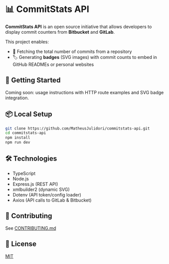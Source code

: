 # 📊 CommitStats API

**CommitStats API** is an open source initiative that allows developers to display commit counters from **Bitbucket** and **GitLab**.

This project enables:

- 🔢 Fetching the total number of commits from a repository
- 🏷️ Generating **badges** (SVG images) with commit counts to embed in GitHub READMEs or personal websites

## 🚀 Getting Started

Coming soon: usage instructions with HTTP route examples and SVG badge integration.

## 📦 Local Setup

```bash
git clone https://github.com/MatheusJulidori/commitstats-api.git
cd commitstats-api
npm install
npm run dev
````

## 🛠 Technologies

- TypeScript
- Node.js
- Express.js (REST API)
- xmlbuilder2 (dynamic SVG)
- Dotenv (API token/config loader)
- Axios (API calls to GitLab & Bitbucket)

## 🤝 Contributing

See [CONTRIBUTING.md](./CONTRIBUTING.md)

## 📜 License

[MIT](./LICENSE)

